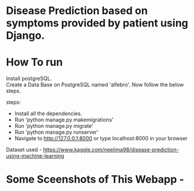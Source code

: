 # Disease Prediction based on symptoms provided by patient using Django.


# How To run
Install postgreSQL.  
Create a Data Base on PostgreSQL named 'alfebro'.
Now follow the below steps.

steps:
- Install all the dependencies.
- Run 'python manage.py makemigrations'
- Run 'python manage.py migrate'
- Run 'python manage.py runserver'
- Navigate to http://127.0.0.1:8000 or type localhost:8000 in your browser

Dataset used - https://www.kaggle.com/neelima98/disease-prediction-using-machine-learning

# Some Sceenshots of This Webapp -
